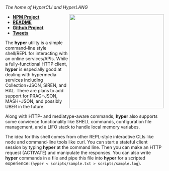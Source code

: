 _The home of HyperCLI and HyperLANG_

<p><img src="https://pbs.twimg.com/profile_images/1414606991268499457/Ko2YTikc_400x400.jpg" align="right" height="300"/></p>
<!--
![HyperCLI Logo](https://pbs.twimg.com/profile_images/1414606991268499457/Ko2YTikc_400x400.jpg)
-->

* [**NPM Project**](https://www.npmjs.com/package/@mamund/hyper)
* [**README**](https://github.com/rwmbook/hyper#readme)
* [**Github Project**](https://github.com/rwmbook/hyper)
* [**Tweets**](tweets.md)

The **hyper** utility is a simple command-line style shell/REPL for interacting with an online services/APIs. While a fully-functional HTTP client, **hyper** is especially good at dealing with hypermedia services including Collection+JSON, SIREN, and HAL. There are plans to add support for PRAG+JSON, MASH+JSON, and possibly UBER in the future.

Along with HTTP- and mediatype-aware commands, **hyper** also supports some convience functionality like SHELL commands, configuration file management, and a LIFO stack to handle local memory variabes.

The idea for this shell comes from other REPL-style interactive CLIs like node and command-line tools like curl. You can start a stateful client session by typing **hyper** at the command line. Then you can make an HTTP request (ACTIVATE) and manipulate the responses. You can also write **hyper** commands in a file and pipe this file into **hyper** for a scripted experience: (`hyper < scripts/sample.txt > scripts/sample.log`).


